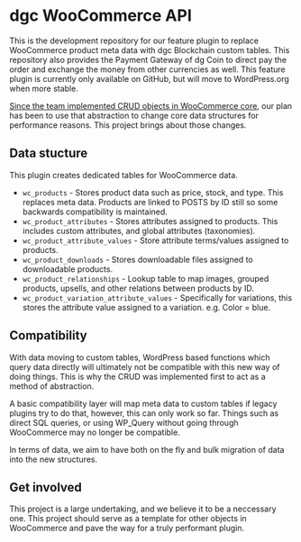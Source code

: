 # dgc WooCommerce API

This is the development repository for our feature plugin to replace WooCommerce product meta data with dgc Blockchain custom tables. This repository also provides the Payment Gateway of dg Coin to direct pay the order and exchange the money from other currencies as well. This feature plugin is currently only available on GitHub, but will move to WordPress.org when more stable.

[Since the team implemented CRUD objects in WooCommerce core](https://github.com/woocommerce/woocommerce/wiki/CRUD-Objects-in-3.0), our plan has been to use that abstraction to change core data structures for performance reasons. This project brings about those changes.

## Data stucture

This plugin creates dedicated tables for WooCommerce data.

- `wc_products` - Stores product data such as price, stock, and type. This replaces meta data. Products are linked to POSTS by ID still so some backwards compatibility is maintained.
- `wc_product_attributes` - Stores attributes assigned to products. This includes custom attributes, and global attributes (taxonomies).
- `wc_product_attribute_values` - Store attribute terms/values assigned to products.
- `wc_product_downloads` - Stores downloadable files assigned to downloadable products.
- `wc_product_relationships` - Lookup table to map images, grouped products, upsells, and other relations between products by ID.
- `wc_product_variation_attribute_values` - Specifically for variations, this stores the attribute value assigned to a variation. e.g. Color = blue.

## Compatibility

With data moving to custom tables, WordPress based functions which query data directly will ultimately not be compatible with this new way of doing things. This is why the CRUD was implemented first to act as a method of abstraction.

A basic compatibility layer will map meta data to custom tables if legacy plugins try to do that, however, this can only work so far. Things such as direct SQL queries, or using WP_Query without going through WooCommerce may no longer be compatible.

In terms of data, we aim to have both on the fly and bulk migration of data into the new structures.

## Get involved

This project is a large undertaking, and we believe it to be a neccessary one. This project should serve as a template for other objects in WooCommerce and pave the way for a truly performant plugin.
